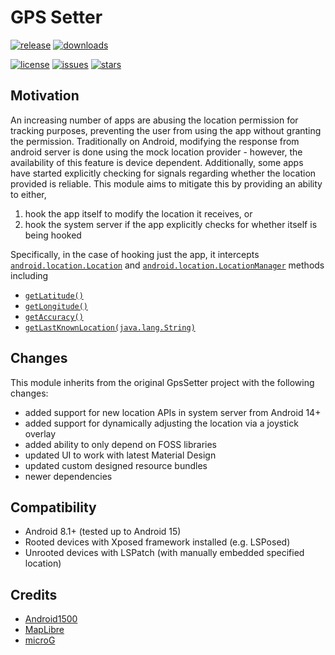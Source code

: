 # GPS Setter

[![release](https://img.shields.io/github/v/release/jqssun/android-gps-setter)](https://github.com/jqssun/android-gps-setter/releases)
[![downloads](https://img.shields.io/github/downloads/jqssun/android-gps-setter/total)](https://github.com/jqssun/android-gps-setter/releases)
  
[![license](https://img.shields.io/github/license/jqssun/android-gps-setter)](https://github.com/jqssun/android-gps-setter/blob/master/LICENSE)
[![issues](https://img.shields.io/github/issues/jqssun/android-gps-setter)](https://github.com/jqssun/android-gps-setter/issues)
[![stars](https://img.shields.io/github/stars/jqssun/android-gps-setter)](https://github.com/jqssun/android-gps-setter/stargazers)

<!-- 
[![LSPosed](https://img.shields.io/github/downloads/Xposed-Modules-Repo/com.jqssun.android-gps-setter/total?label=LSPosed%20Repo&logo=Android&style=flat&labelColor=F48FB1&logoColor=ffffff)](https://github.com/Xposed-Modules-Repo/com.jqssun.android-gps-setter/releases)
[![Github downloads](https://img.shields.io/github/downloads/jqssun/android-gps-setter/total?label=Release)]()
![](https://github.com/Xposed-Modules-Repo/io.github.jqssun.gps-setter/blob/main/banner.png) 
-->

## Motivation

An increasing number of apps are abusing the location permission for tracking purposes, preventing the user from using the app without granting the permission. Traditionally on Android, modifying the response from android server is done using the mock location provider - however, the availability of this feature is device dependent. Additionally, some apps have started explicitly checking for signals regarding whether the location provided is reliable. This module aims to mitigate this by providing an ability to either,
1. hook the app itself to modify the location it receives, or
2. hook the system server if the app explicitly checks for whether itself is being hooked

Specifically, in the case of hooking just the app, it intercepts [`android.location.Location`](https://developer.android.com/reference/android/location/Location) and [`android.location.LocationManager`](https://developer.android.com/reference/android/location/LocationManager) methods including
- [`getLatitude()`](https://developer.android.com/reference/android/location/Location#getLatitude())
- [`getLongitude()`](https://developer.android.com/reference/android/location/Location#getLongitude())
- [`getAccuracy()`](https://developer.android.com/reference/android/location/Location#getAccuracy())
- [`getLastKnownLocation(java.lang.String)`](https://developer.android.com/reference/android/location/LocationManager#getLastKnownLocation(java.lang.String))

## Changes

This module inherits from the original GpsSetter project with the following changes:
- added support for new location APIs in system server from Android 14+
- added support for dynamically adjusting the location via a joystick overlay
- added ability to only depend on FOSS libraries
- updated UI to work with latest Material Design
- updated custom designed resource bundles
- newer dependencies

## Compatibility

- Android 8.1+ (tested up to Android 15)
- Rooted devices with Xposed framework installed (e.g. LSPosed)
- Unrooted devices with LSPatch (with manually embedded specified location)

## Credits

- [Android1500](https://github.com/Android1500/GpsSetter)
- [MapLibre](https://github.com/maplibre/maplibre-native)
- [microG](https://github.com/microg/GmsCore)